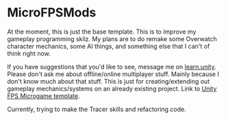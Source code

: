 # MicroFPSMods
At the moment, this is just the base template. This is to improve my gameplay programming skilz. My plans are to do remake some Overwatch character mechanics, some AI things, and something else that I can't of think right now.


If you have suggestions that you'd like to see, message me on [learn.unity](https://learn.unity.com/u/drw-128bu). Please don't ask me about offline/online multiplayer stuff. Mainly because I don't know much about that stuff. This is just for creating/extending out gameplay mechanics/systems on an already existing project. Link to [Unity FPS Microgame template](https://learn.unity.com/project/fps-template).


Currently, trying to make the Tracer skills and refactoring code.